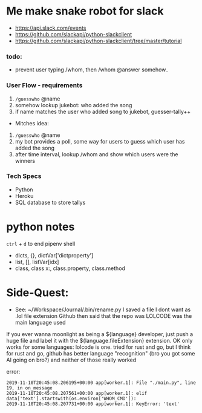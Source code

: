 # Me make snake robot for slack

- https://api.slack.com/events
- https://github.com/slackapi/python-slackclient
- https://github.com/slackapi/python-slackclient/tree/master/tutorial

### todo:
- prevent user typing /whom, then /whom @answer somehow..

### User Flow - requirements
1. `/guesswho` @name
2. somehow lookup jukebot: who added the song
3. if name matches the user who added song to jukebot, guesser-tally++
- Mitches idea:
1. `/guesswho` @name
2. my bot provides a poll, some way for users to guess which user has added the song
3. after time interval, lookup /whom and show which users were the winners

### Tech Specs
- Python
- Heroku
- SQL database to store tallys


# python notes
`ctrl` + `d` to end pipenv shell
- dicts, {}, dictVar['dictproperty']
- list, [], listVar[idx]
- class, class x:, class.property, class.method

# Side-Quest:
- See: ~/Workspace/Journal/.bin/rename.py
I saved a file I dont want as .lol file extension
Github then said that the repo was LOLCODE was the main language used

If you ever wanna moonlight as being a ${language} developer, just push a huge file and label it with the ${language.fileExtension} extension.
OK only works for some languages: lolcode is one.
tried for rust and go, but I think for rust and go, github has better language "recognition" (bro you got some AI going on bro?) and neither of those really worked





error:
```
2019-11-10T20:45:08.206195+00:00 app[worker.1]: File "./main.py", line 19, in on_message
2019-11-10T20:45:08.207561+00:00 app[worker.1]: elif data['text'].startswith(os.environ['WHOM_CMD']):
2019-11-10T20:45:08.207731+00:00 app[worker.1]: KeyError: 'text'
```
